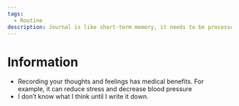 ```yaml
---
tags:
  - Routine
description: Journal is like short-term memory, it needs to be processed later
---
```

# Information

- Recording your thoughts and feelings has medical benefits. For example, it can reduce stress and decrease blood pressure
- I don’t know what I think until I write it down.